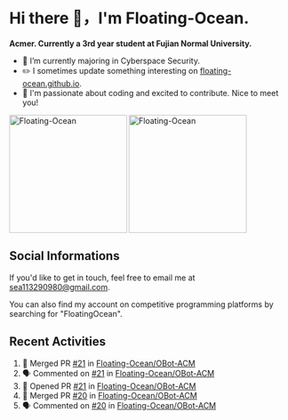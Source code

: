 # Hi there 👋，I'm Floating-Ocean.

**Acmer. Currently a 3rd year student at Fujian Normal University.**

- 🔭 I’m currently majoring in Cyberspace Security.
- ✏️ I sometimes update something interesting on [floating-ocean.github.io](https://floating-ocean.github.io/).
- 👯 I'm passionate about coding and excited to contribute. Nice to meet you!

<p><img align="left" height="212" src="https://readme-stats-eta-flame.vercel.app/api/top-langs?username=Floating-Ocean&show_icons=true&locale=en&layout=donut&&hide=html&border_radius=16" alt="Floating-Ocean" /></p>

<p><img align="center" height="212" src="https://readme-stats-eta-flame.vercel.app/api?username=Floating-Ocean&show_icons=true&locale=en&exclude_repo=Floating-Ocean.github.io&border_radius=16&rank_icon=github&show=reviews" alt="Floating-Ocean" /></p>

## Social Informations

If you'd like to get in touch, feel free to email me at [sea113290980@gmail.com](mailto:sea113290980@gmail.com).

You can also find my account on competitive programming platforms by searching for "FloatingOcean".

## Recent Activities
<!--START_SECTION:activity-->
1. 🎉 Merged PR [#21](https://github.com/Floating-Ocean/OBot-ACM/pull/21) in [Floating-Ocean/OBot-ACM](https://github.com/Floating-Ocean/OBot-ACM)
2. 🗣 Commented on [#21](https://github.com/Floating-Ocean/OBot-ACM/pull/21#issuecomment-2924971175) in [Floating-Ocean/OBot-ACM](https://github.com/Floating-Ocean/OBot-ACM)
3. 💪 Opened PR [#21](https://github.com/Floating-Ocean/OBot-ACM/pull/21) in [Floating-Ocean/OBot-ACM](https://github.com/Floating-Ocean/OBot-ACM)
4. 🎉 Merged PR [#20](https://github.com/Floating-Ocean/OBot-ACM/pull/20) in [Floating-Ocean/OBot-ACM](https://github.com/Floating-Ocean/OBot-ACM)
5. 🗣 Commented on [#20](https://github.com/Floating-Ocean/OBot-ACM/pull/20#issuecomment-2907802526) in [Floating-Ocean/OBot-ACM](https://github.com/Floating-Ocean/OBot-ACM)
<!--END_SECTION:activity-->


